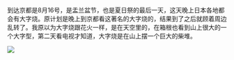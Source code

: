 到达京都是8月16号，是盂兰盆节，也是夏日祭的最后一天，这天晚上日本各地都会有大字烧。原计划是晚上到京都看这著名的大字烧的，结果到了之后就顾着周边乱转了。我原以为大字烧跟花火一样，是在天空里的，在箱根也看到山上很大的一个大字型，第二天看电视才知道，大字烧是在山上摆一个巨大的柴堆。 ​​​​

![](http://note.youdao.com/yws/res/2592/818DDED431B24CD88D003DAB6489F26D)

  


